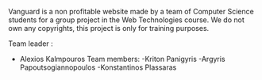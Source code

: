 Vanguard is a non profitable website made by a team of Computer Science students for a group project in the Web Technologies course. We do not own any copyrights, this project is only for training purposes.

Team leader : 
- Alexios Kalmpouros
Team members:
-Kriton Panigyris
-Argyris Papoutsogiannopoulos
-Konstantinos Plassaras

